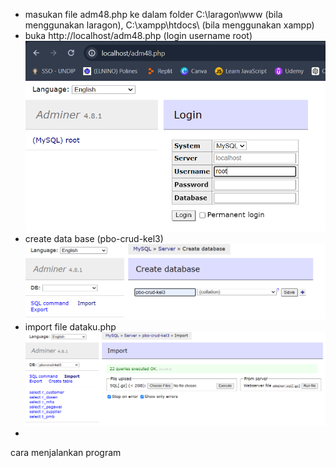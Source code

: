 - masukan file adm48.php ke dalam folder C:\laragon\www (bila menggunakan laragon), C:\xampp\htdocs\ (bila menggunakan xampp)
- buka http://localhost/adm48.php (login username root) ![image adn48](readme-images/Screenshot-adm48.png)
- create data base (pbo-crud-kel3) ![image ceate db](readme-images/Screenshot-createDb.png)
- import file dataku.php ![image import dataku](readme-images/Screenshot-importDataku.png)
- 



cara menjalankan program
